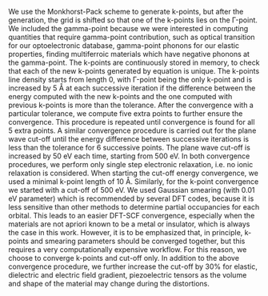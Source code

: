 We use the Monkhorst-Pack scheme to generate k-points, but after the generation, the grid is shifted so that one of the k-points lies on the Г-point. 
We included the gamma-point because we were interested in computing quantities that require gamma-point contribution, such as optical transition for our optoelectronic database, gamma-point phonons for our elastic properties, finding multiferroic materials which have negative phonons at the gamma-point. The k-points are continuously stored in memory, to check that each of the new k-points generated by equation is unique. The k-points line density starts from length 0, with Г-point being the only k-point and is increased by 5 Å at each successive iteration if the difference between the energy computed with the new k-points and the one computed with previous k-points is more than the tolerance. After the convergence with a particular tolerance, we compute five extra points to further ensure the convergence. This procedure is repeated until convergence is found for all 5 extra points. A similar convergence procedure is carried out for the plane wave cut-off until the energy difference between successive iterations is less than the tolerance for 6 successive points. The plane wave cut-off is increased by 50 eV each time, starting from 500 eV. In both convergence procedures, we perform only single step electronic relaxation, i.e. no ionic relaxation is considered. When starting the cut-off energy convergence, we used a minimal k-point length of 10 Å. Similarly, for the k-point convergence we started with a cut-off of 500 eV.
We used Gaussian smearing (with 0.01 eV parameter) which is recommended by several DFT codes, because it is less sensitive than other methods to determine partial occupancies for each orbital. This leads to an easier DFT-SCF convergence, especially when the materials are not apriori known to be a metal or insulator, which is always the case in this work. However, it is to be emphasized that, in principle, k-points and smearing parameters should be converged together, but this requires a very computationally expensive workflow. For this reason, we choose to converge k-points and cut-off only. 
In addition to the above convergence procedure, we further increase the cut-off by 30% for elastic, dielectric and electric field gradient, piezoelectric tensors as the volume and shape of the material may change during the distortions.
